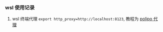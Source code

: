 ### wsl 使用记录

1. wsl 终端代理 `export http_proxy=http://localhost:8123`, 教程为 [polipo 代理](https://liuzhilin.io/archives/46)
